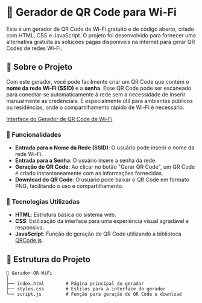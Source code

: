 # 📶 Gerador de QR Code para Wi-Fi

Este é um gerador de QR Code de Wi-Fi gratuito e de código aberto, criado com HTML, CSS e JavaScript. O projeto foi desenvolvido para fornecer uma alternativa gratuita às soluções pagas disponíveis na internet para gerar QR Codes de redes Wi-Fi.

## 📝 Sobre o Projeto

Com este gerador, você pode facilmente criar um QR Code que contém o **nome da rede Wi-Fi (SSID)** e a **senha**. Esse QR Code pode ser escaneado para conectar-se automaticamente à rede sem a necessidade de inserir manualmente as credenciais. É especialmente útil para ambientes públicos ou residências, onde o compartilhamento rápido de Wi-Fi é necessário.

[Interface do Gerador de QR Code de Wi-Fi](https://felipemzero.github.io/qr_wifi/)

### 🎯 Funcionalidades

- **Entrada para o Nome da Rede (SSID)**: O usuário pode inserir o nome da rede Wi-Fi.
- **Entrada para a Senha**: O usuário insere a senha da rede.
- **Geração de QR Code**: Ao clicar no botão "Gerar QR Code", um QR Code é criado instantaneamente com as informações fornecidas.
- **Download do QR Code**: O usuário pode baixar o QR Code em formato PNG, facilitando o uso e compartilhamento.

### 🚀 Tecnologias Utilizadas

- **HTML**: Estrutura básica do sistema web.
- **CSS**: Estilização da interface para uma experiência visual agradável e responsiva.
- **JavaScript**: Função de geração de QR Code utilizando a biblioteca [QRCode.js](https://davidshimjs.github.io/qrcodejs/).

## 📂 Estrutura do Projeto

```plaintext
📁 Gerador-QR-WiFi
│
├── index.html        # Página principal do gerador
├── styles.css        # Estilos para a interface do gerador
└── script.js         # Função para geração de QR Code e download

